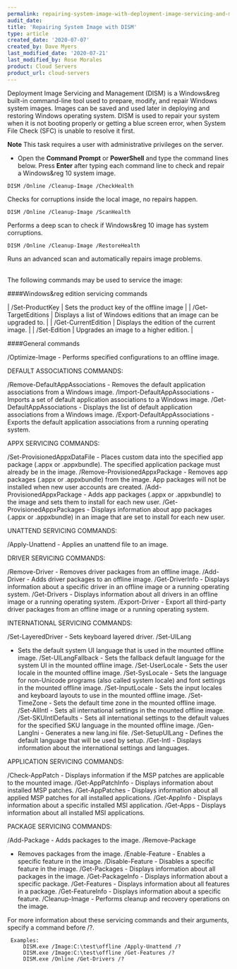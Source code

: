```yaml
---
permalink: repairing-system-image-with-deployment-image-servicing-and-management-dism/
audit_date:
title: 'Repairing System Image with DISM'
type: article
created_date: '2020-07-07'
created_by: Dave Myers
last_modified_date: '2020-07-21'
last_modified_by: Rose Morales
product: Cloud Servers
product_url: cloud-servers
---
```



Deployment Image Servicing and Management (DISM) is a Windows&reg built-in
command-line tool used to prepare, modify, and repair Windows system images.
Images can be saved and used later in deploying and restoring Windows operating
system. DISM is used to repair your system when it is not booting properly or
getting a blue screen error, when System File Check (SFC) is unable to resolve
it first. 

**Note** This task requires a user with administrative privileges on the server.

- Open the **Command Prompt** or **PowerShell** and type the command lines below. Press **Enter** after typing each command line to check and repair a Windows&reg 10 system image.

`DISM /Online /Cleanup-Image /CheckHealth`

Checks for corruptions inside the local image, no repairs happen.

`DISM /Online /Cleanup-Image /ScanHealth`

Performs a deep scan to check if Windows&reg 10 image has system corruptions.

`DISM /Online /Cleanup-Image /RestoreHealth` 

Runs an advanced scan and automatically repairs image problems.

</br>
The following commands may be used to service the image:

####Windows&reg edition servicing commands

| /Set-ProductKey     | Sets the product key of the offline image   |
| /Get-TargetEditions | Displays a list of Windows editions that an image can be upgraded to. |
| /Get-CurrentEdition | Displays the edition of the current image.                            |
| /Set-Edition        | Upgrades an image to a higher edition.                                |

####General commands

  /Optimize-Image         - Performs specified configurations to an offline
                            image.

DEFAULT ASSOCIATIONS COMMANDS:

  /Remove-DefaultAppAssociations - Removes the default application associations
                            from a Windows image. /Import-DefaultAppAssociations
                            - Imports a set of default application associations
                            to a Windows image. /Get-DefaultAppAssociations -
                            Displays the list of default application
                            associations from a Windows image.
                            /Export-DefaultAppAssociations - Exports the default
                            application associations from a running operating
                            system.

APPX SERVICING COMMANDS:

  /Set-ProvisionedAppxDataFile - Places custom data into the specified app
                            package (.appx or .appxbundle). The specified
                            application package must already be in the image.
                            /Remove-ProvisionedAppxPackage - Removes app
                            packages (.appx or .appxbundle) from the image. App
                            packages will not be installed when new user
                            accounts are created. /Add-ProvisionedAppxPackage -
                            Adds app packages (.appx or .appxbundle) to the
                            image and sets them to install for each new user.
                            /Get-ProvisionedAppxPackages - Displays information
                            about app packages (.appx or .appxbundle) in an
                            image that are set to install for each new user.

UNATTEND SERVICING COMMANDS:

  /Apply-Unattend         - Applies an unattend file to an image.

DRIVER SERVICING COMMANDS:

  /Remove-Driver          - Removes driver packages from an offline image.
  /Add-Driver             - Adds driver packages to an offline image.
  /Get-DriverInfo         - Displays information about a specific driver in an
  offline image or a running operating system. /Get-Drivers            -
  Displays information about all drivers in an offline image or a running
  operating system. /Export-Driver          - Export all third-party driver
  packages from an offline image or a running operating system.

INTERNATIONAL SERVICING COMMANDS:

  /Set-LayeredDriver      - Sets keyboard layered driver. /Set-UILang
  - Sets the default system UI language that is used in the mounted offline
  image. /Set-UILangFallback     - Sets the fallback default language for the
  system UI in the mounted offline image. /Set-UserLocale         - Sets the
  user locale in the mounted offline image. /Set-SysLocale          - Sets the
  language for non-Unicode programs (also called system locale) and font
  settings in the mounted offline image. /Set-InputLocale        - Sets the
  input locales and keyboard layouts to use in the mounted offline image.
  /Set-TimeZone           - Sets the default time zone in the mounted offline
  image. /Set-AllIntl            - Sets all international settings in the
  mounted offline image. /Set-SKUIntlDefaults    - Sets all international
  settings to the default values for the specified SKU language in the mounted
  offline image. /Gen-LangIni            - Generates a new lang.ini file.
  /Set-SetupUILang        - Defines the default language that will be used by
  setup. /Get-Intl               - Displays information about the international
  settings and languages.

APPLICATION SERVICING COMMANDS:

  /Check-AppPatch         - Displays information if the MSP patches are
                            applicable to the mounted image. /Get-AppPatchInfo
                            - Displays information about installed MSP patches.
                            /Get-AppPatches         - Displays information about
                            all applied MSP patches for all installed
                            applications. /Get-AppInfo            - Displays
                            information about a specific installed MSI
                            application. /Get-Apps               - Displays
                            information about all installed MSI applications.

PACKAGE SERVICING COMMANDS:

  /Add-Package            - Adds packages to the image. /Remove-Package
  - Removes packages from the image. /Enable-Feature         - Enables a
  specific feature in the image. /Disable-Feature        - Disables a specific
  feature in the image. /Get-Packages           - Displays information about all
  packages in the image. /Get-PackageInfo        - Displays information about a
  specific package. /Get-Features           - Displays information about all
  features in a package. /Get-FeatureInfo        - Displays information about a
  specific feature. /Cleanup-Image          - Performs cleanup and recovery
  operations on the image.

For more information about these servicing commands and their arguments, specify
a command before /?.

     Examples:
         DISM.exe /Image:C:\test\offline /Apply-Unattend /?
         DISM.exe /Image:C:\test\offline /Get-Features /?
         DISM.exe /Online /Get-Drivers /?
